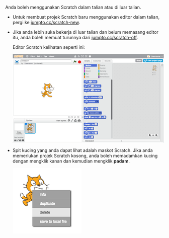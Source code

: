 Anda boleh menggunakan Scratch dalam talian atau di luar talian.

+ Untuk membuat projek Scratch baru menggunakan editor dalam talian, pergi ke <a href="http://jumpto.cc/scratch-new" target="_blank">jumpto.cc/scratch-new</a>.

+ Jika anda lebih suka bekerja di luar talian dan belum memasang editor itu, anda boleh memuat turunnya dari <a href="http://jumpto.cc/scratch-off" target="_blank">jumpto.cc/scratch-off</a>.
    
    Editor Scratch kelihatan seperti ini:
    
    ![tangkapan skrin](images/scratch-editor.png)

+ Spit kucing yang anda dapat lihat adalah maskot Scratch. Jika anda memerlukan projek Scratch kosong, anda boleh memadamkan kucing dengan mengklik kanan dan kemudian mengklik **padam**.
    
    ![tangkapan skrin](images/delete.png)